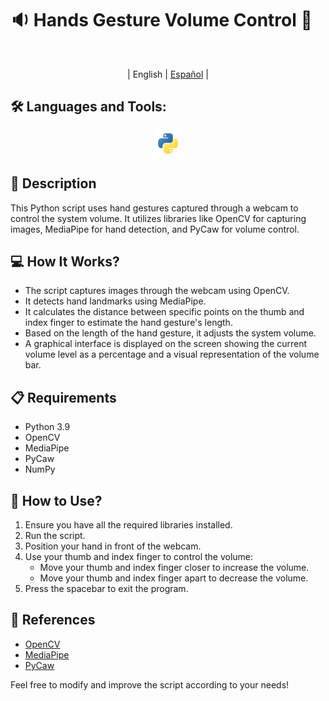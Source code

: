 ﻿# 🔉 Hands Gesture Volume Control 🤏


<br>
<p align="center">
  | <span>English</span> | 
    <a href=README.md>Español</a> |
</p>
<be>

## :hammer_and_wrench: Languages and Tools:
<p align="center" > <a href="https://www.python.org" target="_blank" rel="noreferrer"> <img src="https://raw.githubusercontent.com/devicons/devicon/master/icons/python/python-original.svg" alt="python" width="40" height="40"/> </a> </p>

## 📃 Description
This Python script uses hand gestures captured through a webcam to control the system volume. It utilizes libraries like OpenCV for capturing images, MediaPipe for hand detection, and PyCaw for volume control.

## 💻 How It Works?

- The script captures images through the webcam using OpenCV.
- It detects hand landmarks using MediaPipe.
- It calculates the distance between specific points on the thumb and index finger to estimate the hand gesture's length.
- Based on the length of the hand gesture, it adjusts the system volume.
- A graphical interface is displayed on the screen showing the current volume level as a percentage and a visual representation of the volume bar.

## 📋 Requirements

- Python 3.9
- OpenCV
- MediaPipe
- PyCaw
- NumPy

## 📜 How to Use?

1. Ensure you have all the required libraries installed.
2. Run the script.
3. Position your hand in front of the webcam.
4. Use your thumb and index finger to control the volume:
   - Move your thumb and index finger closer to increase the volume.
   - Move your thumb and index finger apart to decrease the volume.
5. Press the spacebar to exit the program.

## 🔗 References

- [OpenCV](https://opencv.org/)
- [MediaPipe](https://mediapipe.dev/)
- [PyCaw](https://github.com/AndreMiras/pycaw)

Feel free to modify and improve the script according to your needs!
